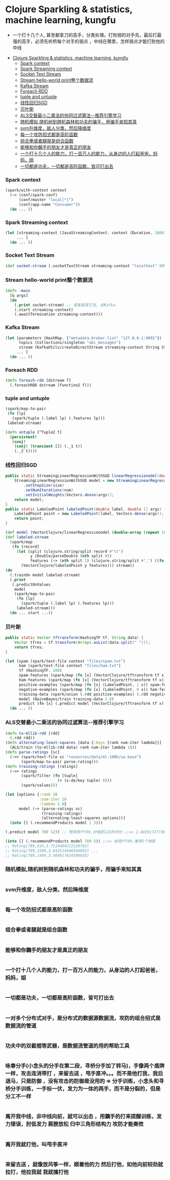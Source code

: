 
# Clojure Sparkling & statistics, machine learning, kungfu
* 一个打十几个人, 甚至都拿刀的高手，分类处理。打败弱的对手先，最后打最强的高手，必须先听桥每个对手的弱点 ，中线在哪里，怎样弱点才能打败他的中线



- [Clojure Sparkling & statistics, machine learning, kungfu](#clojure-sparkling--statistics-machine-learning-kungfu)
    - [Spark context](#spark-context)
    - [Spark Streaming context](#spark-streaming-context)
    - [Socket Text Stream](#socket-text-stream)
    - [Stream hello-world print整个数据流](#stream-hello-world-print%E6%95%B4%E4%B8%AA%E6%95%B0%E6%8D%AE%E6%B5%81)
    - [Kafka Stream](#kafka-stream)
    - [Foreach RDD](#foreach-rdd)
    - [tuple and untuple](#tuple-and-untuple)
    - [线性回归SGD](#%E7%BA%BF%E6%80%A7%E5%9B%9E%E5%BD%92sgd)
    - [贝叶斯](#%E8%B4%9D%E5%8F%B6%E6%96%AF)
    - [ALS交替最小二乘法的协同过滤算法--推荐引擎学习](#als%E4%BA%A4%E6%9B%BF%E6%9C%80%E5%B0%8F%E4%BA%8C%E4%B9%98%E6%B3%95%E7%9A%84%E5%8D%8F%E5%90%8C%E8%BF%87%E6%BB%A4%E7%AE%97%E6%B3%95--%E6%8E%A8%E8%8D%90%E5%BC%95%E6%93%8E%E5%AD%A6%E4%B9%A0)
    - [随机模拟,随机树到随机森林和功夫的骗手，用骗手来知其真](#%E9%9A%8F%E6%9C%BA%E6%A8%A1%E6%8B%9F%E9%9A%8F%E6%9C%BA%E6%A0%91%E5%88%B0%E9%9A%8F%E6%9C%BA%E6%A3%AE%E6%9E%97%E5%92%8C%E5%8A%9F%E5%A4%AB%E7%9A%84%E9%AA%97%E6%89%8B%E7%94%A8%E9%AA%97%E6%89%8B%E6%9D%A5%E7%9F%A5%E5%85%B6%E7%9C%9F)
    - [svm升维度，敌人分类，然后降维度](#svm%E5%8D%87%E7%BB%B4%E5%BA%A6%E6%95%8C%E4%BA%BA%E5%88%86%E7%B1%BB%E7%84%B6%E5%90%8E%E9%99%8D%E7%BB%B4%E5%BA%A6)
    - [每一个攻防招式都是高阶函数](#%E6%AF%8F%E4%B8%80%E4%B8%AA%E6%94%BB%E9%98%B2%E6%8B%9B%E5%BC%8F%E9%83%BD%E6%98%AF%E9%AB%98%E9%98%B6%E5%87%BD%E6%95%B0)
    - [组合拳或者腿就是组合函数](#%E7%BB%84%E5%90%88%E6%8B%B3%E6%88%96%E8%80%85%E8%85%BF%E5%B0%B1%E6%98%AF%E7%BB%84%E5%90%88%E5%87%BD%E6%95%B0)
    - [能够和你黐手的朋友才是真正的朋友](#%E8%83%BD%E5%A4%9F%E5%92%8C%E4%BD%A0%E9%BB%90%E6%89%8B%E7%9A%84%E6%9C%8B%E5%8F%8B%E6%89%8D%E6%98%AF%E7%9C%9F%E6%AD%A3%E7%9A%84%E6%9C%8B%E5%8F%8B)
    - [一个打十几个人的能力，打一百万人的能力，从身边的人打起爸爸，妈妈，姐](#%E4%B8%80%E4%B8%AA%E6%89%93%E5%8D%81%E5%87%A0%E4%B8%AA%E4%BA%BA%E7%9A%84%E8%83%BD%E5%8A%9B%E6%89%93%E4%B8%80%E7%99%BE%E4%B8%87%E4%BA%BA%E7%9A%84%E8%83%BD%E5%8A%9B%E4%BB%8E%E8%BA%AB%E8%BE%B9%E7%9A%84%E4%BA%BA%E6%89%93%E8%B5%B7%E7%88%B8%E7%88%B8%E5%A6%88%E5%A6%88%E5%A7%90)
    - [一切都是功夫，一切都是高阶函数，皆可打出去](#%E4%B8%80%E5%88%87%E9%83%BD%E6%98%AF%E5%8A%9F%E5%A4%AB%E4%B8%80%E5%88%87%E9%83%BD%E6%98%AF%E9%AB%98%E9%98%B6%E5%87%BD%E6%95%B0%E7%9A%86%E5%8F%AF%E6%89%93%E5%87%BA%E5%8E%BB)


### Spark context
```clojure
(spark/with-context context
  (-> (conf/spark-conf)
      (conf/master "local[*]")
      (conf/app-name "Consumer"))
  (do ... ))
```
### Spark Streaming context
```clojure
(let [streaming-context (JavaStreamingContext. context (Duration. 1000))
     ... ]
  (do ... ))
```
### Socket Text Stream
```clojure
(def socket-stream (.socketTextStream streaming-context "localhost" 9999))
```
### Stream hello-world print整个数据流
```clojure
(defn -main
  [& args]
  (do
    (.print socket-stream) ;; 或者是其它流, 如Kafka
    (.start streaming-context)
    (.awaitTermination streaming-context)))
```
### Kafka Stream
```clojure
(let [parameters (HashMap. {"metadata.broker.list" "127.0.0.1:9092"})
      topics (Collections/singleton "abc_messages")
      stream (KafkaUtils/createDirectStream streaming-context String String StringDecoder StringDecoder parameters topics)
     ... ]
  (do ... ))
```
### Foreach RDD
```clojure
(defn foreach-rdd [dstream f]
  (.foreachRDD dstream (function2 f)))
```
### tuple and untuple
```clojure
(spark/map-to-pair
 (fn [lp]
   (spark/tuple (.label lp) (.features lp)))
 labeled-stream)

(defn untuple [^Tuple2 t]
  (persistent!
   (conj!
    (conj! (transient []) (._1 t))
    (._2 t))))
```
### 线性回归SGD
```java
public static StreamingLinearRegressionWithSGD linearRegressionodel(double [] args, int num, float size) {
    StreamingLinearRegressionWithSGD model = new StreamingLinearRegressionWithSGD()
        .setStepSize(size)
        .setNumIterations(num)
        .setInitialWeights(Vectors.dense(args));
    return model;
}
public static LabeledPoint labeledPoint(double label, double [] args) {
    LabeledPoint point = new LabeledPoint(label, Vectors.dense(args));
    return point;
}
```
```clojure
(def model (VectorClojure/linearRegressionodel (double-array (repeat 100 0.0)) 1 0.01))
(def labeled-stream
  (spark/map
   (fn [record]
     (let [split (clojure.string/split record #"\t")
           y (Double/parseDouble (nth split 0))
           features (-> (nth split 1) (clojure.string/split #",") ((fn [fs] (map #(Double/parseDouble %) fs))) double-array)]
       (VectorClojure/labeledPoint y features))) stream))
(do
  (.trainOn model labeled-stream)
  (.print
   (.predictOnValues
    model
    (spark/map-to-pair
     (fn [lp]
       (spark/tuple (.label lp) (.features lp)))
     labeled-stream)))
  (do ... start ...))
```
### 贝叶斯
```java
public static Vector tftransform(HashingTF tf, String data) {
    Vector tfres = tf.transform(Arrays.asList(data.split(" ")));
    return tfres;
}
```
```clojure
(let [spam (spark/text-file context "files/spam.txt")
      ham (spark/text-file context "files/ham.txt")
      tf (HashingTF. 100)
      spam-features (spark/map (fn [x] (VectorClojure/tftransform tf x)) spam)
      ham-features (spark/map (fn [x] (VectorClojure/tftransform tf x)) ham)
      positive-examples (spark/map (fn [x] (LabeledPoint. 1 x)) spam-features)
      negative-examples (spark/map (fn [x] (LabeledPoint. 0 x)) ham-features)
      training-data (spark/union (.rdd positive-examples) (.rdd negative-examples))
      model (NaiveBayes/train training-data 1.0)
      predict (fn [x] (.predict model (VectorClojure/tftransform tf x)))]
  (do ... ))
```
### ALS交替最小二乘法的协同过滤算法--推荐引擎学习
```clojure
(defn to-mllib-rdd [rdd]
  (.rdd rdd))
(defn alternating-least-squares [data {:keys [rank num-iter lambda]}]
  (ALS/train (to-mllib-rdd data) rank num-iter lambda 10))
(defn parse-ratings [sc]
  (->> (spark/text-file sc "resources/data/ml-100k/ua.base")
       (spark/map-to-pair parse-rating)))
(defn training-ratings [ratings]
  (->> ratings
       (spark/filter (fn [tuple]
                       (< (s-de/key tuple) 8)))
       (spark/values)))

(let [options {:rank 10
               :num-iter 10
               :lambda 1.0}
      model (-> (parse-ratings sc)
                (training-ratings)
                (alternating-least-squares options))]
  (into [] (.recommendProducts model 1 3)))

(.predict model 789 123) ;; 预测用户789,对电影123的评分 ;;=> 2.401917277364834

(into [] (.recommendProducts model 789 5)) ;;=> 给用户789,推荐5个电影
;; Rating(789,814,3.7114404312220763)
;; Rating(789,1500,3.642514446544692) ... 
;; Rating(789,1449,3.484917824309928)
```
### 随机模拟,随机树到随机森林和功夫的骗手，用骗手来知其真
```clojure
```
### svm升维度，敌人分类，然后降维度
```clojure
```
### 每一个攻防招式都是高阶函数
```clojure
```
### 组合拳或者腿就是组合函数
```clojure
```
### 能够和你黐手的朋友才是真正的朋友
```clojure
```
### 一个打十几个人的能力，打一百万人的能力，从身边的人打起爸爸，妈妈，姐
```clojure
```
### 一切都是功夫，一切都是高阶函数，皆可打出去 
```clojure
```
### 一对多个分布式对手，是分布式的数据源数据流，攻防的组合招式是数据流的管道
```clojure
```
### 功夫中的双截棍等武器，是数据流管道的用的帮助工具
```clojure
```
### 咏春分手(小念头的分手在第二段，寻桥分手加了转马)，手像两个盾牌一样，攻击连消带打 ，来留去送 ，甩手直冲。。。而不是他打我，我后退马，只是防御 ，没有攻击的防御是没用的 => 分手训练，小念头和寻桥分手训练，一手标一伏，发力为一体的两手，而不是分裂的，但是分工不一样
```clojure
```
### 离开我中线，非中线向前，就可以出击 ，用黐手的打来提醒训练，发力错误，肘低发力 肩膀放松 归中三角形结构力 攻防才能奏效
```clojure
```
### 离开我就打他，叫甩手直冲
```clojure
```
### 来留去送 ，就像放风筝一样，顺着他的力 然后打他，如他向前较劲就拉打，他拉我就 我就撞打他
```clojure
```

